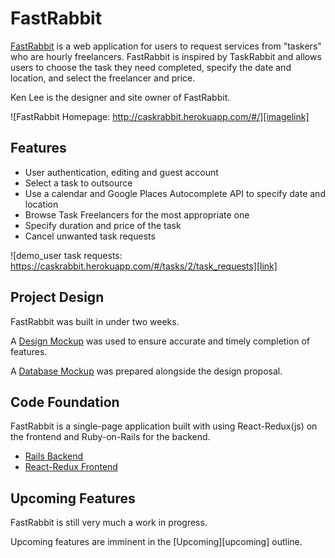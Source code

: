# FastRabbit

[FastRabbit][homepage] is a web application for users to request services from "taskers" who are hourly freelancers. FastRabbit is inspired by TaskRabbit and allows users to choose the task they need completed, specify the date and location, and select the freelancer and price.

Ken Lee is the designer and site owner of FastRabbit.

![FastRabbit Homepage: http://caskrabbit.herokuapp.com/#/][imagelink]

## Features

- User authentication, editing and guest account
- Select a task to outsource
- Use a calendar and Google Places Autocomplete API to specify date and location
- Browse Task Freelancers for the most appropriate one
- Specify duration and price of the task
- Cancel unwanted task requests


![demo_user task requests: https://caskrabbit.herokuapp.com/#/tasks/2/task_requests][link]

## Project Design

FastRabbit was built in under two weeks.

A [Design Mockup][readme] was used to ensure accurate and timely completion of features.

A [Database Mockup][schema] was prepared alongside the design proposal.

## Code Foundation

FastRabbit is a single-page application built with using React-Redux(js) on the frontend and Ruby-on-Rails for the backend. 

- [Rails Backend][backend]
- [React-Redux Frontend][frontend]

## Upcoming Features

FastRabbit is still very much a work in progress.  

Upcoming features are imminent in the [Upcoming][upcoming] outline.

[imagelink]:http://res.cloudinary.com/dsaxhw9ii/image/upload/v1485130075/front-page_ecqngt.png
[link]:http://res.cloudinary.com/dsaxhw9ii/image/upload/v1485130620/demo-tasks_owrva7.png
[schema]: ./docs/schema.md
[readme]: ./docs/README.md
[backend]: ./docs/backend.md
[frontend]: ./docs/frontend.md
[future]: ./docs/future.md
[homepage]:http://caskrabbit.herokuapp.com/#/
